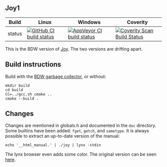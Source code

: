 Joy1
----

Build|Linux|Windows|Coverity
---|---|---|---
status|[![GitHub CI build status](https://github.com/Wodan58/joy1/actions/workflows/cmake.yml/badge.svg)](https://github.com/Wodan58/joy1/actions/workflows/cmake.yml)|[![AppVeyor CI build status](https://ci.appveyor.com/api/projects/status/github/Wodan58/joy1?branch=master&svg=true)](https://ci.appveyor.com/project/Wodan58/joy1)|[![Coverity Scan Build Status](https://img.shields.io/coverity/scan/14633.svg)](https://scan.coverity.com/projects/wodan58-joy1)

This is the BDW version of [Joy](https://github.com/Wodan58/Joy). The two
versions are drifting apart.

Build instructions
------------------

Build with the [BDW garbage collector](https://github.com/ivmai/bdwgc), or
without:

    mkdir build
    cd build
    CC=../gcc.sh cmake ..
    cmake --build .

Changes
-------

Changes are mentioned in globals.h and documented in the `doc` directory.
Some builtins have been added: `fget`, `getch`, and `sametype`.
It is always possible to extract an up-to-date version of the manual:

    echo '__html_manual.' | ./joy | lynx -stdin

The lynx browser even adds some color.
The original version can be seen [here](https://github.com/Wodan58/joy0).
